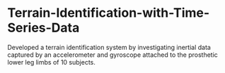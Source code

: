 # Terrain-Identification-with-Time-Series-Data
Developed a terrain identification system by investigating inertial data captured by an accelerometer and gyroscope attached to the prosthetic lower leg limbs of 10 subjects.
